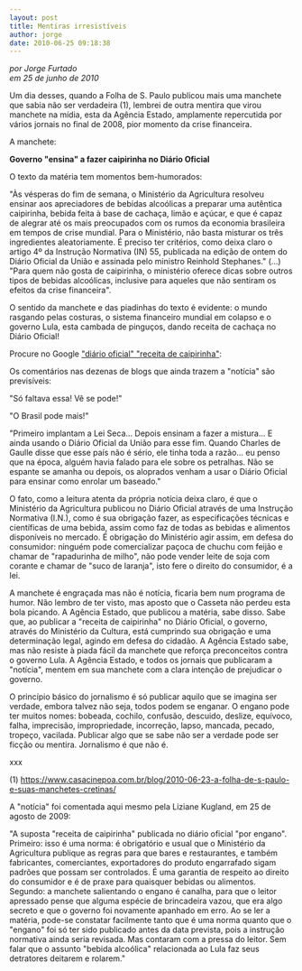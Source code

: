 ```yaml
---
layout: post
title: Mentiras irresistíveis
author: jorge
date: 2010-06-25 09:18:38
---
```

*por Jorge Furtado*\
*em 25 de junho de 2010*

Um dia desses, quando a Folha de S. Paulo publicou mais uma manchete que sabia não ser verdadeira (1), lembrei de outra mentira que virou manchete na mídia, esta da Agência Estado, amplamente repercutida por vários jornais no final de 2008, pior momento da crise financeira.

A manchete:

**Governo "ensina" a fazer caipirinha no Diário Oficial**

O texto da matéria tem momentos bem-humorados:

"Às vésperas do fim de semana, o Ministério da Agricultura resolveu ensinar aos apreciadores de bebidas alcoólicas a preparar uma autêntica caipirinha, bebida feita à base de cachaça, limão e açúcar, e que é capaz de alegrar até os mais preocupados com os rumos da economia brasileira em tempos de crise mundial. Para o Ministério, não basta misturar os três ingredientes aleatoriamente. É preciso ter critérios, como deixa claro o artigo 4º da Instrução Normativa (IN) 55, publicada na edição de ontem do Diário Oficial da União e assinada pelo ministro Reinhold Stephanes." (...) "Para quem não gosta de caipirinha, o ministério oferece dicas sobre outros tipos de bebidas alcoólicas, inclusive para aqueles que não sentiram os efeitos da crise financeira".

O sentido da manchete e das piadinhas do texto é evidente: o mundo rasgando pelas costuras, o sistema financeiro mundial em colapso e o governo Lula, esta cambada de pinguços, dando receita de cachaça no Diário Oficial!

Procure no Google ["diário oficial" "receita de caipirinha"](http://www.google.com.br/search?sourceid=chrome&ie=UTF-8&q=%22di%C3%A1rio+oficial%22+%22receita+de+caipirinha%22):

Os comentários nas dezenas de blogs que ainda trazem a "notícia" são previsíveis:

"Só faltava essa! Vê se pode!"

"O Brasil pode mais!"

"Primeiro implantam a Lei Seca... Depois ensinam a fazer a mistura... E ainda usando o Diário Oficial da União para esse fim. Quando Charles de Gaulle disse que esse país não é sério, ele tinha toda a razão... eu penso que na época, alguém havia falado para ele sobre os petralhas. Não se espante se amanha ou depois, os aloprados venham a usar o Diário Oficial para ensinar como enrolar um baseado."

O fato, como a leitura atenta da própria notícia deixa claro, é que o Ministério da Agricultura publicou no Diário Oficial através de uma Instrução Normativa (I.N.), como é sua obrigação fazer, as especificações técnicas e científicas de uma bebida, assim como faz de todas as bebidas e alimentos disponíveis no mercado. É obrigação do Ministério agir assim, em defesa do consumidor: ninguém pode comercializar paçoca de chuchu com feijão e chamar de "rapadurinha de milho", não pode vender leite de soja com corante e chamar de "suco de laranja", isto fere o direito do consumidor, é a lei.

A manchete é engraçada mas não é notícia, ficaria bem num programa de humor. Não lembro de ter visto, mas aposto que o Casseta não perdeu esta bola picando. A Agência Estado, que publicou a matéria, sabe disso. Sabe que, ao publicar a "receita de caipirinha" no Diário Oficial, o governo, através do Ministério da Cultura, está cumprindo sua obrigação e uma determinação legal, agindo em defesa do cidadão. A Agência Estado sabe, mas não resiste à piada fácil da manchete que reforça preconceitos contra o governo Lula. A Agência Estado, e todos os jornais que publicaram a "notícia", mentem em sua manchete com a clara intenção de prejudicar o governo.

O princípio básico do jornalismo é só publicar aquilo que se imagina ser verdade, embora talvez não seja, todos podem se enganar. O engano pode ter muitos nomes: bobeada, cochilo, confusão, descuido, deslize, equívoco, falha, imprecisão, impropriedade, incorreção, lapso, mancada, pecado, tropeço, vacilada. Publicar algo que se sabe não ser a verdade pode ser ficção ou mentira. Jornalismo é que não é.

xxx

(1) <https://www.casacinepoa.com.br/blog/2010-06-23-a-folha-de-s-paulo-e-suas-manchetes-cretinas/>

A "notícia" foi comentada aqui mesmo pela Liziane Kugland, em 25 de agosto de 2009:

"A suposta "receita de caipirinha" publicada no diário oficial "por engano". Primeiro: isso é uma norma: é obrigatório e usual que o Ministério da Agricultura publique as regras para que bares e restaurantes, e também fabricantes, comerciantes, exportadores do produto engarrafado sigam padrões que possam ser controlados. É uma garantia de respeito ao direito do consumidor e é de praxe para quaisquer bebidas ou alimentos. Segundo: a manchete salientando o engano é canalha, para que o leitor apressado pense que alguma espécie de brincadeira vazou, que era algo secreto e que o governo foi novamente apanhado em erro. Ao se ler a matéria, pode-se constatar facilmente tanto que é uma norma quanto que o "engano" foi só ter sido publicado antes da data prevista, pois a instrução normativa ainda seria revisada. Mas contaram com a pressa do leitor. Sem falar que o assunto "bebida alcoólica" relacionada ao Lula faz seus detratores deitarem e rolarem."